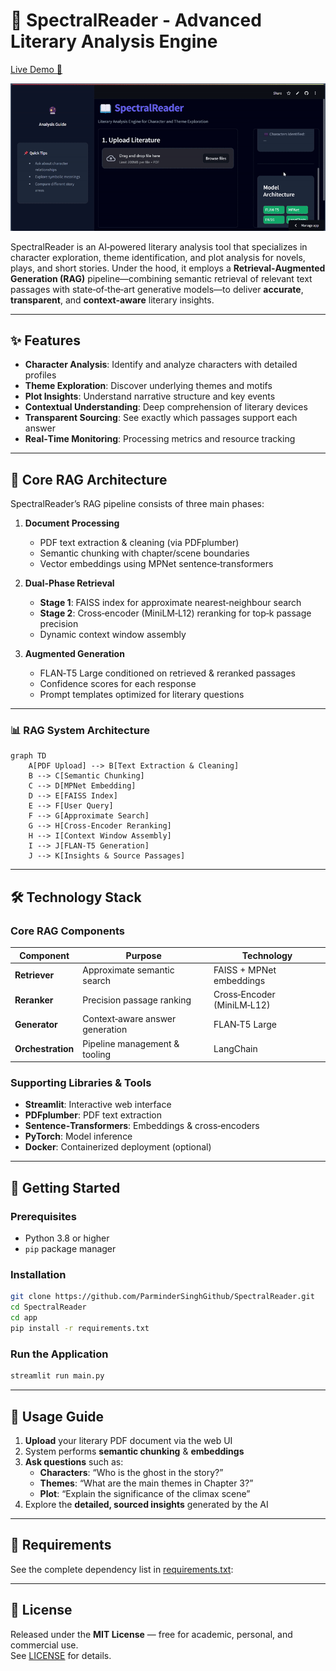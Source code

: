 
# 📖 SpectralReader - Advanced Literary Analysis Engine

[Live Demo 🚀](https://parmindersinghgithub-spectralreader-appmain-4nyq8c.streamlit.app/)

![Demo](demo.gif)

SpectralReader is an AI‑powered literary analysis tool that specializes in character exploration, theme identification, and plot analysis for novels, plays, and short stories. Under the hood, it employs a **Retrieval‑Augmented Generation (RAG)** pipeline—combining semantic retrieval of relevant text passages with state‑of‑the‑art generative models—to deliver **accurate**, **transparent**, and **context‑aware** literary insights.

---

## ✨ Features

- **Character Analysis**: Identify and analyze characters with detailed profiles  
- **Theme Exploration**: Discover underlying themes and motifs  
- **Plot Insights**: Understand narrative structure and key events  
- **Contextual Understanding**: Deep comprehension of literary devices  
- **Transparent Sourcing**: See exactly which passages support each answer  
- **Real‑Time Monitoring**: Processing metrics and resource tracking  

---

## 🧠 Core RAG Architecture

SpectralReader’s RAG pipeline consists of three main phases:

1. **Document Processing**  
   - PDF text extraction & cleaning (via PDFplumber)  
   - Semantic chunking with chapter/scene boundaries  
   - Vector embeddings using MPNet sentence‑transformers  

2. **Dual‑Phase Retrieval**  
   - **Stage 1**: FAISS index for approximate nearest‑neighbour search  
   - **Stage 2**: Cross‑encoder (MiniLM‑L12) reranking for top‑k passage precision  
   - Dynamic context window assembly  

3. **Augmented Generation**  
   - FLAN‑T5 Large conditioned on retrieved & reranked passages  
   - Confidence scores for each response  
   - Prompt templates optimized for literary questions  

---

### 📊 RAG System Architecture

```mermaid
graph TD
    A[PDF Upload] --> B[Text Extraction & Cleaning]
    B --> C[Semantic Chunking]
    C --> D[MPNet Embedding]
    D --> E[FAISS Index]
    E --> F[User Query]
    F --> G[Approximate Search]
    G --> H[Cross‑Encoder Reranking]
    H --> I[Context Window Assembly]
    I --> J[FLAN‑T5 Generation]
    J --> K[Insights & Source Passages]
```

---

## 🛠️ Technology Stack

### Core RAG Components

| Component         | Purpose                          | Technology                       |
|-------------------|----------------------------------|----------------------------------|
| **Retriever**     | Approximate semantic search      | FAISS + MPNet embeddings         |
| **Reranker**      | Precision passage ranking        | Cross‑Encoder (MiniLM‑L12)       |
| **Generator**     | Context‑aware answer generation  | FLAN‑T5 Large                    |
| **Orchestration** | Pipeline management & tooling    | LangChain                        |

### Supporting Libraries & Tools

- **Streamlit**: Interactive web interface  
- **PDFplumber**: PDF text extraction  
- **Sentence‑Transformers**: Embeddings & cross‑encoders  
- **PyTorch**: Model inference  
- **Docker**: Containerized deployment (optional)  

---

## 🚀 Getting Started

### Prerequisites

- Python 3.8 or higher  
- `pip` package manager  

### Installation

```bash
git clone https://github.com/ParminderSinghGithub/SpectralReader.git
cd SpectralReader
cd app
pip install -r requirements.txt
```

### Run the Application

```bash
streamlit run main.py
```

---

## 🧪 Usage Guide

1. **Upload** your literary PDF document via the web UI  
2. System performs **semantic chunking** & **embeddings**  
3. **Ask questions** such as:  
   - **Characters**: “Who is the ghost in the story?”  
   - **Themes**: “What are the main themes in Chapter 3?”  
   - **Plot**: “Explain the significance of the climax scene”  
4. Explore the **detailed, sourced insights** generated by the AI  

---

## 📜 Requirements

See the complete dependency list in [requirements.txt](requirements.txt):


---

## 📜 License

Released under the **MIT License** — free for academic, personal, and commercial use.  
See [LICENSE](LICENSE) for details.
```
